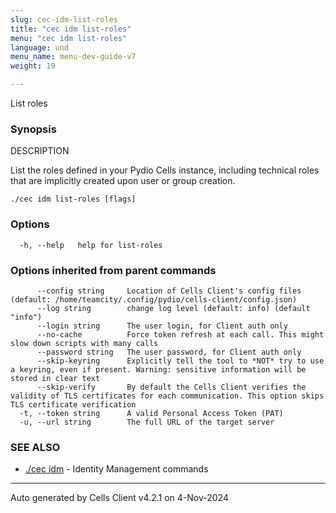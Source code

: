 ```yaml
---
slug: cec-idm-list-roles
title: "cec idm list-roles"
menu: "cec idm list-roles"
language: und
menu_name: menu-dev-guide-v7
weight: 19

---
```

List roles

### Synopsis


DESCRIPTION
	
  List the roles defined in your Pydio Cells instance, including technical roles 
  that are implicitly created upon user or group creation.


```
./cec idm list-roles [flags]
```

### Options

```
  -h, --help   help for list-roles
```

### Options inherited from parent commands

```
      --config string     Location of Cells Client's config files (default: /home/teamcity/.config/pydio/cells-client/config.json)
      --log string        change log level (default: info) (default "info")
      --login string      The user login, for Client auth only
      --no-cache          Force token refresh at each call. This might slow down scripts with many calls
      --password string   The user password, for Client auth only
      --skip-keyring      Explicitly tell the tool to *NOT* try to use a keyring, even if present. Warning: sensitive information will be stored in clear text
      --skip-verify       By default the Cells Client verifies the validity of TLS certificates for each communication. This option skips TLS certificate verification
  -t, --token string      A valid Personal Access Token (PAT)
  -u, --url string        The full URL of the target server
```

### SEE ALSO

* [./cec idm](../cec-idm)	 - Identity Management commands


---
Auto generated by  Cells Client v4.2.1 on 4-Nov-2024
